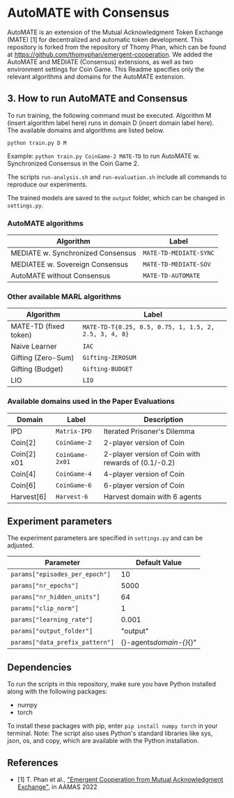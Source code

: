 # AutoMATE with Consensus

AutoMATE is an extension of the Mutual Acknowledgment Token Exchange (MATE) [1] for decentralized and automatic token development. This repository is forked from the repository of Thomy Phan, which can be found at https://github.com/thomyphan/emergent-cooperation. We added the AutoMATE and MEDIATE (Consensus) extensions, as well as two environment settings for Coin Game. This Readme specifies only the relevant algorithms and domains for the AutoMATE extension.

## 3. How to run AutoMATE and Consensus

To run training, the following command must be executed. Algorithm M (insert algorithm label here) runs in domain D (insert domain label here). The available domains and algorithms are listed below.

`python train.py D M`

Example: `python train.py CoinGame-2 MATE-TD` to run AutoMATE w. Synchronized Consensus in the Coin Game 2.

The scripts `run-analysis.sh` and `run-evaluation.sh` include all commands to reproduce our experiments.

The trained models are saved to the `output` folder, which can be changed in `settings.py`.

### AutoMATE algorithms

| Algorithm                         | Label                  |
| --------------------------------- | ---------------------- |
| MEDIATE w. Synchronized Consensus | `MATE-TD-MEDIATE-SYNC` |
| MEDIATEE w. Sovereign Consensus   | `MATE-TD-MEDIATE-SOV`  |
| AutoMATE without Consensus        | `MATE-TD-AUTOMATE`     |

### Other available MARL algorithms

| Algorithm             | Label                                                 |
| --------------------- | ----------------------------------------------------- |
| MATE-TD (fixed token) | `MATE-TD-T{0.25, 0.5, 0.75, 1, 1.5, 2, 2.5, 3, 4, 8}` |
| Naive Learner         | `IAC`                                                 |
| Gifting (Zero-Sum)    | `Gifting-ZEROSUM`                                     |
| Gifting (Budget)      | `Gifting-BUDGET`                                      |
| LIO                   | `LIO`                                                 |

### Available domains used in the Paper Evaluations

| Domain      | Label           | Description                                         |
| ----------- | --------------- | --------------------------------------------------- |
| IPD         | `Matrix-IPD`    | Iterated Prisoner's Dilemma                         |
| Coin[2]     | `CoinGame-2`    | 2-player version of Coin                            |
| Coin[2] x01 | `CoinGame-2x01` | 2-player version of Coin with rewards of (0.1/-0.2) |
| Coin[4]     | `CoinGame-4`    | 4-player version of Coin                            |
| Coin[6]     | `CoinGame-6`    | 6-player version of Coin                            |
| Harvest[6]  | `Harvest-6`     | Harvest domain with 6 agents                        |

## Experiment parameters

The experiment parameters are specified in `settings.py` and can be adjusted.

| Parameter                       | Default Value           |
| ------------------------------- | ----------------------- |
| `params["episodes_per_epoch"]`  | 10                      |
| `params["nr_epochs"]`           | 5000                    |
| `params["nr_hidden_units"]`     | 64                      |
| `params["clip_norm"]`           | 1                       |
| `params["learning_rate"]`       | 0.001                   |
| `params["output_folder"]`       | "output"                |
| `params["data_prefix_pattern"]` | {}-agents*domain-{}*{}" |

## Dependencies

To run the scripts in this repository, make sure you have Python installed along with the following packages:

- numpy
- torch

To install these packages with pip, enter `pip install numpy torch` in your terminal.
Note: The script also uses Python's standard libraries like sys, json, os, and copy, which are available with the Python installation.

## References

- [1] T. Phan et al., ["Emergent Cooperation from Mutual Acknowledgment Exchange"](https://ifaamas.org/Proceedings/aamas2022/pdfs/p1047.pdf), in AAMAS 2022
